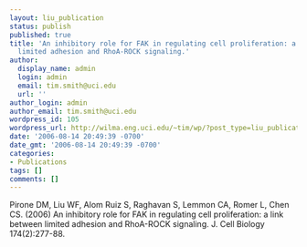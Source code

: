 ```yaml
---
layout: liu_publication
status: publish
published: true
title: 'An inhibitory role for FAK in regulating cell proliferation: a link between
  limited adhesion and RhoA-ROCK signaling.'
author:
  display_name: admin
  login: admin
  email: tim.smith@uci.edu
  url: ''
author_login: admin
author_email: tim.smith@uci.edu
wordpress_id: 105
wordpress_url: http://wilma.eng.uci.edu/~tim/wp/?post_type=liu_publication&#038;p=105
date: '2006-08-14 20:49:39 -0700'
date_gmt: '2006-08-14 20:49:39 -0700'
categories:
- Publications
tags: []
comments: []
---
```

<p>Pirone DM, Liu WF, Alom Ruiz S, Raghavan S, Lemmon CA, Romer L, Chen CS. (2006) An inhibitory role for FAK in regulating cell proliferation: a link between limited adhesion and RhoA-ROCK signaling. J. Cell Biology 174(2):277-88.</p>
